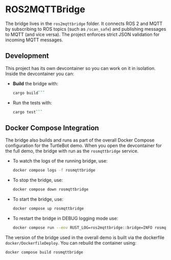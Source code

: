 # ROS2MQTTBridge

The bridge lives in the `ros2mqttbridge` folder. It connects ROS 2 and MQTT by subscribing to ROS topics (such as `/scan_safe`) and publishing messages to MQTT (and vice versa). The project enforces strict JSON validation for incoming MQTT messages.

## Development

This project has its own devcontainer so you can work on it in isolation. Inside the devcontainer you can:

- **Build** the bridge with:
  ```bash
  cargo build```
- Run the tests with:
  ```bash
  cargo test```

## Docker Compose Integration

The bridge also builds and runs as part of the overall Docker Compose configuration for the TurtleBot demo. When you open the devcontainer for the full demo, the bridge with run as the `rosmqttbridge` service.

- To watch the logs of the running bridge, use:
  ```bash
  docker compose logs -f rosmqttbridge
  ```
- To stop the bridge, use:
  ```bash
  docker compose down rosmqttbridge
  ```
- To start the bridge, use:
  ```bash
  docker compose up rosmqttbridge
  ```
- To restart the bridge in DEBUG logging mode use:
  ```bash
  docker compose run --env RUST_LOG=ros2mqttbridge::bridge=INFO rosmqttbridge```

The version of the bridge used in the overall demo is built via the dockerfile `docker/DockerfileDeploy`. You can rebuild the container using:
  ```bash
  docker compose build rosmqttbridge
  ```


